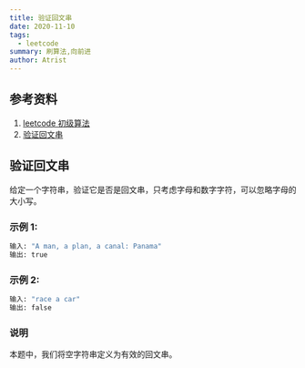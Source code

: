 ```yaml
---
title: 验证回文串
date: 2020-11-10
tags:
  - leetcode
summary: 刷算法,向前进
author: Atrist
---
```


## 参考资料

1. [leetcode 初级算法](https://leetcode-cn.com/leetbook/detail/top-interview-questions-easy/)
2. [验证回文串](https://leetcode-cn.com/problems/valid-palindrome/description/)

## 验证回文串
给定一个字符串，验证它是否是回文串，只考虑字母和数字字符，可以忽略字母的大小写。

### 示例 1:
```bash
输入: "A man, a plan, a canal: Panama"
输出: true
```
### 示例 2:
```bash
输入: "race a car"
输出: false
```
### 说明
本题中，我们将空字符串定义为有效的回文串。

